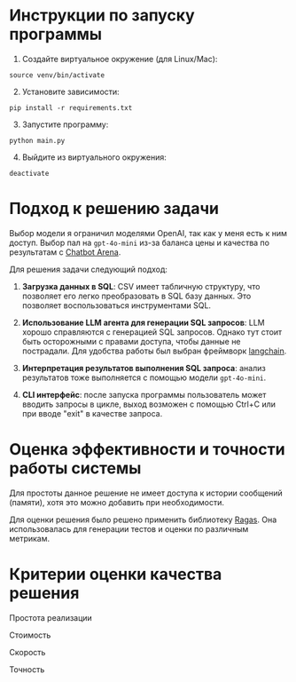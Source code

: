 # Инструкции по запуску программы

1. Создайте виртуальное окружение (для Linux/Mac):

`source venv/bin/activate`

2. Установите зависимости:

`pip install -r requirements.txt`

3. Запустите программу:

`python main.py`

4. Выйдите из виртуального окружения:

`deactivate`

# Подход к решению задачи

Выбор модели я ограничил моделями OpenAI, так как у меня есть к ним доступ. Выбор пал на `gpt-4o-mini` из-за баланса цены и качества по результатам с [Chatbot Arena](https://lmarena.ai/?leaderboard).

Для решения задачи следующий подход:

1. **Загрузка данных в SQL**: CSV имеет табличную структуру, что позволяет его легко преобразовать в SQL базу данных. Это позволяет воспользоваться инструментами SQL.

2. **Использование LLM агента для генерации SQL запросов**: LLM хорошо справляются с генерацией SQL запросов. Однако тут стоит быть осторожными с правами доступа, чтобы данные не пострадали. Для удобства работы был выбран фреймворк [langchain](https://python.langchain.com/).

3. **Интерпретация результатов выполнения SQL запроса**: анализ результатов тоже выполняется с помощью модели `gpt-4o-mini`.

4. **CLI интерфейс**: после запуска программы пользователь может вводить запросы в цикле, выход возможен с помощью Ctrl+C или при вводе "exit" в качестве запроса.

# Оценка эффективности и точности работы системы

Для простоты данное решение не имеет доступа к истории сообщений (памяти), хотя это можно добавить при необходимости.

Для оценки решения было решено применить библиотеку [Ragas](https://docs.ragas.io/). Она использовалась для генерации тестов и оценки по различным метрикам.

# Критерии оценки качества решения

Простота реализации

Стоимость

Скорость

Точность
